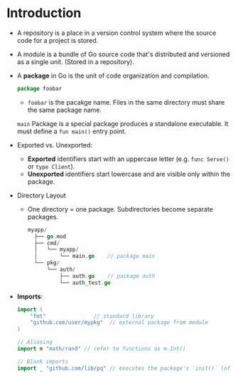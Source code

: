 # Introduction

- A repository is a place in a version control system where the source code for a project is stored.

- A module is a bundle of Go source code that's distributed and versioned as a single unit. (Stored in a repository).

- A **package** in Go is the unit of code organization and compilation.

  ```go
  package foobar
  ```

  - `foobar` is the pacakge name. Files in the same directory must share the same package name. 

  `main` Package is a special package produces a standalone executable. It must define a `fun main()` entry point.

- Exported vs. Unexported:

  - **Exported** identifiers start with an uppercase letter (e.g. `func Serve()` or `type Client`).
  - **Unexported** identifiers start lowercase and are visible only within the package.

- Directory Layout 

  - One directory = one package. Subdirectories become separate packages.

    ```go
    myapp/
      ├── go.mod
      ├── cmd/
      │   └── myapp/
      │       └── main.go    // package main
      └── pkg/
          └── auth/
              ├── auth.go    // package auth
              └── auth_test.go
    ```

- **Imports**:

  ```go
  import (
      "fmt"               // standard library
      "github.com/user/mypkg"  // external package from module
  )
  
  // Aliasing 
  import m "math/rand" // refer to functions as m.Int()
  
  // Blank imports 
  import _ "github.com/lib/pq" // executes the package's `init()` (often for side-effects like registering a driver) without binding any names
  ```